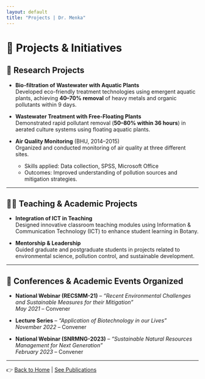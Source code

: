 ```yaml
---
layout: default
title: "Projects | Dr. Menka"
---
```


# 🔬 Projects & Initiatives

## 🌱 Research Projects
- **Bio-filtration of Wastewater with Aquatic Plants**  
  Developed eco-friendly treatment technologies using emergent aquatic plants, achieving **40–70% removal** of heavy metals and organic pollutants within 9 days.

- **Wastewater Treatment with Free-Floating Plants**  
  Demonstrated rapid pollutant removal (**50–80% within 36 hours**) in aerated culture systems using floating aquatic plants.

- **Air Quality Monitoring** (BHU, 2014–2015)  
  Organized and conducted monitoring of air quality at three different sites.  
  - Skills applied: Data collection, SPSS, Microsoft Office  
  - Outcomes: Improved understanding of pollution sources and mitigation strategies.

---

## 👩‍🏫 Teaching & Academic Projects
- **Integration of ICT in Teaching**  
  Designed innovative classroom teaching modules using Information & Communication Technology (ICT) to enhance student learning in Botany.

- **Mentorship & Leadership**  
  Guided graduate and postgraduate students in projects related to environmental science, pollution control, and sustainable development.

---

## 🎤 Conferences & Academic Events Organized
- **National Webinar (RECSMM-21)** – *“Recent Environmental Challenges and Sustainable Measures for their Mitigation”*  
  *May 2021* – Convener  

- **Lecture Series** – *“Application of Biotechnology in our Lives”*  
  *November 2022* – Convener  

- **National Webinar (SNRMNG-2023)** – *“Sustainable Natural Resources Management for Next Generation”*  
  *February 2023* – Convener  

---

👉 [Back to Home](index.md) | [See Publications](publications.md)
